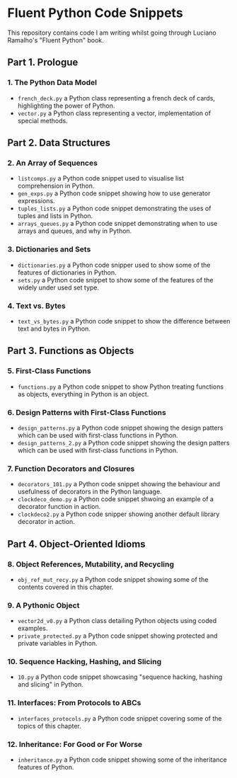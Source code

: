 # Fluent Python Code Snippets

This repository contains code I am writing whilst going through Luciano Ramalho's "Fluent Python" book.

## Part 1. Prologue

### 1. The Python Data Model

- `french_deck.py` a Python class representing a french deck of cards, highlighting the power of Python.
- `vector.py` a Python class representing a vector, implementation of special methods.

## Part 2. Data Structures

### 2. An Array of Sequences

- `listcomps.py` a Python code snippet used to visualise list comprehension in Python.
- `gen_exps.py` a Python code snippet showing how to use generator expressions.
- `tuples_lists.py` a Python code snippet demonstrating the uses of tuples and lists in Python.
- `arrays_queues.py` a Python code snippet demonstrating when to use arrays and queues, and why in Python.

### 3. Dictionaries and Sets

- `dictionaries.py` a Python code snipper used to show some of the features of dictionaries in Python.
- `sets.py` a Python code snippet to show some of the features of the widely under used set type.

### 4. Text vs. Bytes

- `text_vs_bytes.py` a Python code snippet to show the difference between text and bytes in Python.

## Part 3. Functions as Objects

### 5. First-Class Functions

- `functions.py` a Python code snippet to show Python treating functions as objects, everything in Python is an object.

### 6. Design Patterns with First-Class Functions

- `design_patterns.py` a Python code snippet showing the design patters which can be used with first-class functions in Python.
- `design_patterns_2.py` a Python code snippet showing the design patters which can be used with first-class functions in Python.

### 7. Function Decorators and Closures

- `decorators_101.py` a Python code snippet showing the behaviour and usefulness of decorators in the Python language.
- `clockdeco_demo.py` a Python code snippet shwoing an example of a decorator function in action.
- `clockdeco2.py` a Python code snipper showing another default library decorator in action.

## Part 4. Object-Oriented Idioms

### 8. Object References, Mutability, and Recycling

- `obj_ref_mut_recy.py` a Python code snippet showing some of the contents covered in this chapter.

### 9. A Pythonic Object

- `vector2d_v0.py` a Python class detailing Python objects using coded examples.
- `private_protected.py` a Python code snippet showing protected and private variables in Python.

### 10. Sequence Hacking, Hashing, and Slicing

- `10.py` a Python code snippet showcasing "sequence hacking, hashing and slicing" in Python.

### 11. Interfaces: From Protocols to ABCs

- `interfaces_protocols.py` a Python code snippet covering some of the topics of this chapter.

### 12. Inheritance: For Good or For Worse

- `inheritance.py` a Python code snippet showing some of the inheritance features of Python.
